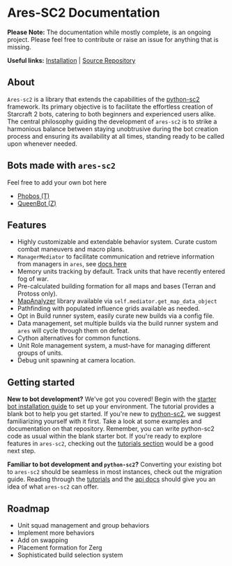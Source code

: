 # Ares-SC2 Documentation

<b>Please Note:</b> The documentation while mostly complete, is an ongoing project. 
Please feel free to contribute or raise an issue for anything that is missing.

<b>Useful links:</b> [Installation](/tutorials/installation.html) | [Source Repository](https://github.com/AresSC2/ares-sc2)

## About
`Ares-sc2` is a library that extends the capabilities of the
[python-sc2](https://github.com/BurnySc2/python-sc2) framework. 
Its primary objective is to facilitate the effortless creation of Starcraft 2 bots, 
catering to both beginners and experienced users alike. The central philosophy guiding the 
development of `ares-sc2` is to strike a harmonious balance between staying unobtrusive during 
the bot creation process and ensuring its availability at all times, standing ready to be called 
upon whenever needed.

## Bots made with `ares-sc2`
Feel free to add your own bot here

 - [Phobos (T)](https://github.com/AresSC2/phobos)
 - [QueenBot (Z)](https://github.com/AresSC2/QueenBot)

## Features

 - Highly customizable and extendable behavior system. Curate custom combat maneuvers and macro plans.
 - `ManagerMediator` to facilitate communication and retrieve information from managers in `ares`, 
see [docs here](/api_reference/manager_mediator.html)
 - Memory units tracking by default. Track units that have recently entered fog of war.
 - Pre-calculated building formation for all maps and bases (Terran and Protoss only).
 - [MapAnalyzer](https://github.com/spudde123/SC2MapAnalysis/tree/develop) library available 
via `self.mediator.get_map_data_object`
 - Pathfinding with populated influence grids available as needed.
 - Opt in Build runner system, easily curate new builds via a config file.
 - Data management, set multiple builds via the build runner system and `ares` will cycle through them on defeat.
 - Cython alternatives for common functions.
 - Unit Role management system, a must-have for managing different groups of units.
 - Debug unit spawning at camera location.

## Getting started
<b>New to bot development?</b> We've got you covered! Begin with the
[starter bot installation guide](/tutorials/installation.html) to set up your environment. 
The tutorial provides a blank bot to help you get started. If you're new to
[python-sc2](https://github.com/BurnySc2/python-sc2),
we suggest familiarizing yourself with it first.
Take a look at some examples and documentation on that repository. Remember, you can write python-sc2 code as 
usual within the blank starter bot.
If you're ready to explore features in `ares-sc2`, checking out the [tutorials section](/tutorials) would
be a good next step.

<b>Familiar to bot development and `python-sc2`?</b> Converting your existing bot to `ares-sc2` should be
seamless in most instances, check out the migration guide. Reading through the [tutorials](/tutorials) and
the [api docs]((/api_reference)) should give you an idea of what `ares-sc2` can offer.


## Roadmap

 - Unit squad management and group behaviors
 - Implement more behaviors
 - Add on swapping
 - Placement formation for Zerg
 - Sophisticated build selection system


